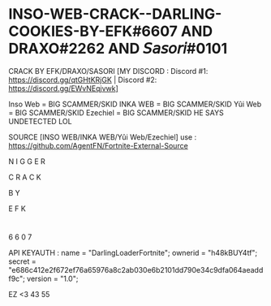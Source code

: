 # INSO-WEB-CRACK--DARLING-COOKIES-BY-EFK#6607 AND DRAXO#2262 AND 𝘚𝘢𝘴𝘰𝘳𝘪#0101

CRACK BY EFK/DRAXO/SASORI [MY DISCORD : Discord #1: https://discord.gg/qtGHtKRjGK | Discord  #2: https://discord.gg/EWvNEqjvwk]

Inso Web = BIG SCAMMER/SKID
INKA WEB = BIG SCAMMER/SKID
Yûi Web = BIG SCAMMER/SKID
Ezechiel = BIG SCAMMER/SKID
HE SAYS UNDETECTED LOL

SOURCE [INSO WEB/INKA WEB/Yûi Web/Ezechiel] use : https://github.com/AgentFN/Fortnite-External-Source


N
I
G
G
E
R

C
R
A
C
K

B
Y

E
F
K
#
6
6
0
7



API KEYAUTH : 
name = "DarlingLoaderFortnite";
ownerid = "h48kBUY4tf";
secret = "e686c412e2f672ef76a65976a8c2ab030e6b2101dd790e34c9dfa064aeaddf9c";
version = "1.0";

EZ <3
43 55

